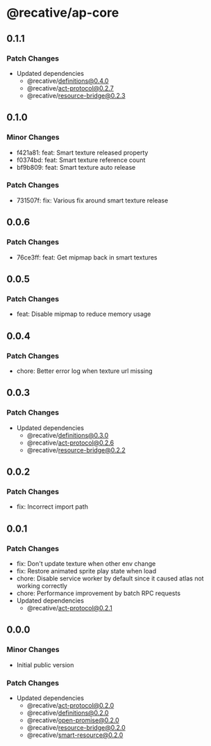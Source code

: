 # @recative/ap-core

## 0.1.1

### Patch Changes

- Updated dependencies
  - @recative/definitions@0.4.0
  - @recative/act-protocol@0.2.7
  - @recative/resource-bridge@0.2.3

## 0.1.0

### Minor Changes

- f421a81: feat: Smart texture released property
- f0374bd: feat: Smart texture reference count
- bf9b809: feat: Smart texture auto release

### Patch Changes

- 731507f: fix: Various fix around smart texture release

## 0.0.6

### Patch Changes

- 76ce3ff: feat: Get mipmap back in smart textures

## 0.0.5

### Patch Changes

- feat: Disable mipmap to reduce memory usage

## 0.0.4

### Patch Changes

- chore: Better error log when texture url missing

## 0.0.3

### Patch Changes

- Updated dependencies
  - @recative/definitions@0.3.0
  - @recative/act-protocol@0.2.6
  - @recative/resource-bridge@0.2.2

## 0.0.2

### Patch Changes

- fix: Incorrect import path

## 0.0.1

### Patch Changes

- fix: Don't update texture when other env change
- fix: Restore animated sprite play state when load
- chore: Disable service worker by default since it caused atlas not working correctly
- chore: Performance improvement by batch RPC requests
- Updated dependencies
  - @recative/act-protocol@0.2.1

## 0.0.0

### Minor Changes

- Initial public version

### Patch Changes

- Updated dependencies
  - @recative/act-protocol@0.2.0
  - @recative/definitions@0.2.0
  - @recative/open-promise@0.2.0
  - @recative/resource-bridge@0.2.0
  - @recative/smart-resource@0.2.0
